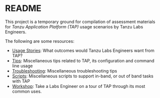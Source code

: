# README

This project is a temporary ground for compilation of assessment
materials for *Tanzu Application Platform (TAP)* usage scenarios by
Tanzu Labs Engineers.

The following are some resources:

-   [Usage Stories](./usage-stories.md):
    What outcomes would Tanzu Labs Engineers want from TAP?
-   [Tips](./tips.md):
    Miscellaneous tips related to TAP, its configuration and command
    line usage
-   [Troubleshooting](./troubleshooting.md):
    Miscellaneous troubleshooting tips
-   [Scripts](./scripts):
    Miscellaneous scripts to support in-band, or out of band tasks with
    TAP
-   [Workshop](./workshop.md):
    Take a Labs Engineer on a tour of TAP through its most common uses.